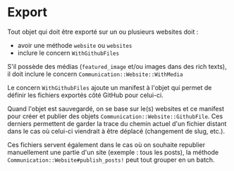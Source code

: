 # Export

Tout objet qui doit être exporté sur un ou plusieurs websites doit :
  - avoir une méthode `website` ou `websites`
  - inclure le concern `WithGithubFiles`

S'il possède des médias (`featured_image` et/ou images dans des rich texts), il doit inclure le concern `Communication::Website::WithMedia`

Le concern `WithGithubFiles` ajoute un manifest à l'objet qui permet de définir les fichiers exportés côté GitHub pour celui-ci.

Quand l'objet est sauvegardé, on se base sur le(s) websites et ce manifest pour créer et publier des objets `Communication::Website::GithubFile`. Ces derniers permettent de garder la trace du chemin actuel d'un fichier distant dans le cas où celui-ci viendrait à être déplacé (changement de slug, etc.).

Ces fichiers servent également dans le cas où on souhaite republier manuellement une partie d'un site (exemple : tous les posts), la méthode `Communication::Website#publish_posts!` peut tout grouper en un batch.

